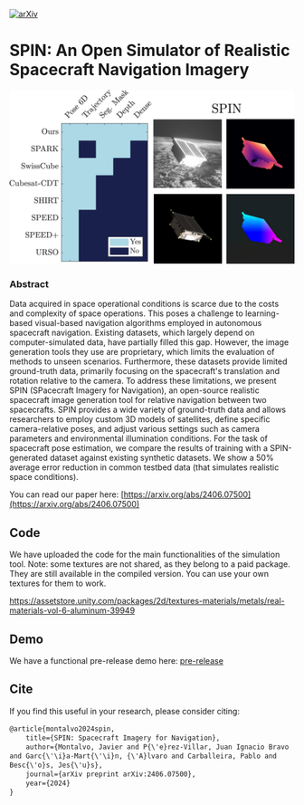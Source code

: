 [![arXiv](https://img.shields.io/badge/arXiv-2406.07500-b31b1b.svg)](https://arxiv.org/abs/2406.07500)

# SPIN: An Open Simulator of Realistic Spacecraft Navigation Imagery
![comparison](figs/comparison.jpg)
### Abstract
Data acquired in space operational conditions is scarce due to the costs and complexity of space operations. This poses a challenge to learning-based visual-based navigation algorithms employed in autonomous spacecraft navigation. Existing datasets, which largely depend on computer-simulated data, have partially filled this gap. However, the image generation tools they use are proprietary, which limits the evaluation of methods to unseen scenarios. Furthermore, these datasets provide limited ground-truth data, primarily focusing on the spacecraft's translation and rotation relative to the camera. To address these limitations, we present SPIN (SPacecraft Imagery for Navigation), an open-source realistic spacecraft image generation tool for relative navigation between two spacecrafts. SPIN provides a wide variety of ground-truth data and allows researchers to employ custom 3D models of satellites, define specific camera-relative poses, and adjust various settings such as camera parameters and environmental illumination conditions. For the task of spacecraft pose estimation, we compare the results of training with a SPIN-generated dataset against existing synthetic datasets. We show a 50% average error reduction in common testbed data (that simulates realistic space conditions).

You can read our paper here: [https://arxiv.org/abs/2406.07500](https://arxiv.org/abs/2406.07500)

## Code
We have uploaded the code for the main functionalities of the simulation tool. Note: some textures are not shared, as they belong to a paid package. They are still available in the compiled version. You can use your own textures for them to work.

https://assetstore.unity.com/packages/2d/textures-materials/metals/real-materials-vol-6-aluminum-39949


## Demo
We have a functional pre-release demo here: [pre-release](https://github.com/vpulab/SPIN/releases/tag/pre-release)


## Cite

If you find this useful in your research, please consider citing:

    @article{montalvo2024spin,
        title={SPIN: Spacecraft Imagery for Navigation},
        author={Montalvo, Javier and P{\'e}rez-Villar, Juan Ignacio Bravo and Garc{\'\i}a-Mart{\'\i}n, {\'A}lvaro and Carballeira, Pablo and Besc{\'o}s, Jes{\'u}s},
        journal={arXiv preprint arXiv:2406.07500},
        year={2024}
    }